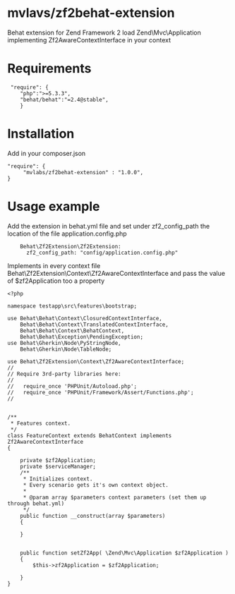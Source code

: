 mvlavs/zf2behat-extension
==============

Behat extension for Zend Framework 2 load Zend\Mvc\Application implementing Zf2AwareContextInterface in your context

Requirements
=============
```
 "require": {
	"php":">=5.3.3",
	"behat/behat":"=2.4@stable",
    }
```
Installation
==============
Add in your composer.json
```
"require": {
     "mvlabs/zf2behat-extension" : "1.0.0",
}

```

Usage example
=============

Add the extension in behat.yml file and set under zf2_config_path the location of the file application.config.php

```
    Behat\Zf2Extension\Zf2Extension:
      zf2_config_path: "config/application.config.php"

```

Implements in every context file Behat\Zf2Extension\Context\Zf2AwareContextInterface and pass the value of $zf2Application too a property

```
<?php

namespace testapp\src\features\bootstrap;

use Behat\Behat\Context\ClosuredContextInterface,
    Behat\Behat\Context\TranslatedContextInterface,
    Behat\Behat\Context\BehatContext,
    Behat\Behat\Exception\PendingException;
use Behat\Gherkin\Node\PyStringNode,
    Behat\Gherkin\Node\TableNode;

use Behat\Zf2Extension\Context\Zf2AwareContextInterface;
//
// Require 3rd-party libraries here:
//
//   require_once 'PHPUnit/Autoload.php';
//   require_once 'PHPUnit/Framework/Assert/Functions.php';
//


/**
 * Features context.
 */
class FeatureContext extends BehatContext implements Zf2AwareContextInterface
{

    private $zf2Application;
    private $serviceManager;
    /**
     * Initializes context.
     * Every scenario gets it's own context object.
     *
     * @param array $parameters context parameters (set them up through behat.yml)
     */
    public function __construct(array $parameters)
    {

    }
   

    public function setZf2App( \Zend\Mvc\Application $zf2Application )
    {
        $this->zf2Application = $zf2Application;

    }
}

```



